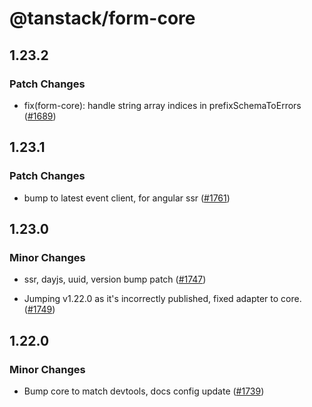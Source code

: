 # @tanstack/form-core

## 1.23.2

### Patch Changes

- fix(form-core): handle string array indices in prefixSchemaToErrors ([#1689](https://github.com/TanStack/form/pull/1689))

## 1.23.1

### Patch Changes

- bump to latest event client, for angular ssr ([#1761](https://github.com/TanStack/form/pull/1761))

## 1.23.0

### Minor Changes

- ssr, dayjs, uuid, version bump patch ([#1747](https://github.com/TanStack/form/pull/1747))

- Jumping v1.22.0 as it's incorrectly published, fixed adapter to core. ([#1749](https://github.com/TanStack/form/pull/1749))

## 1.22.0

### Minor Changes

- Bump core to match devtools, docs config update ([#1739](https://github.com/TanStack/form/pull/1739))
